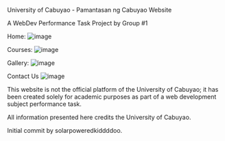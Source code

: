 University of Cabuyao -   Pamantasan ng Cabuyao Website 

A WebDev Performance Task Project by Group #1

Home:
![image](https://github.com/solarpoweredkiddddoo/ucpnc.github.io/assets/161029100/bfad67a8-06d2-4971-983c-c2c01e9fbea6)

Courses:
![image](https://github.com/solarpoweredkiddddoo/ucpnc.github.io/assets/161029100/f3fc469e-1ed6-4869-a0a9-59946349133c)

Gallery:
![image](https://github.com/solarpoweredkiddddoo/ucpnc.github.io/assets/161029100/071c2dd4-f950-451b-8bac-194bd624426f)

Contact Us
![image](https://github.com/solarpoweredkiddddoo/ucpnc.github.io/assets/161029100/4bc33ea4-7686-46c5-9104-75bb45b09995)


This website is not the official platform of the University of Cabuyao; it has been created solely for academic purposes as part of a web development subject performance task. 

All information presented here credits the University of Cabuyao.

Initial commit by solarpoweredkiddddoo. 



